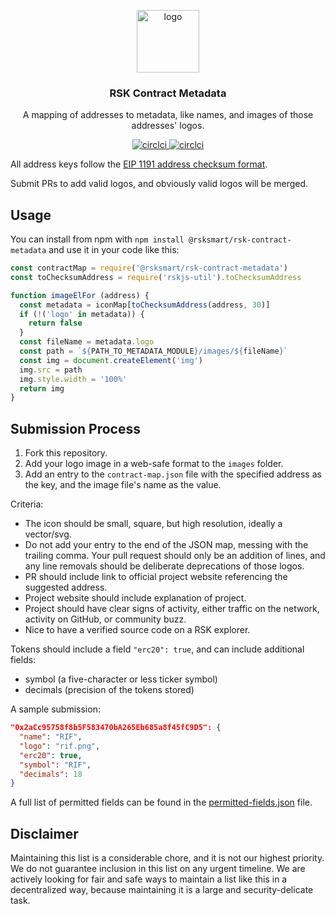 <p align="middle">
    <img src="https://www.rsk.co/img/rsk_logo.svg" alt="logo" height="100" >
</p>
<h3 align="middle">RSK Contract Metadata</h3>
<p align="middle">
    A mapping of addresses to metadata, like names, and images of those addresses' logos.
</p>
<p align="middle">
  <a href="https://circleci.com/gh/rsksmart/rsk-contract-metadata">
    <img src="https://img.shields.io/circleci/build/github/rsksmart/rsk-contract-metadata?label=test" alt="circlci">
  </a>
  <a href="https://npmjs.org/@rsksmart/rsk-contract-metadata">
    <img src="https://img.shields.io/npm/v/@rsksmart/rsk-contract-metadata" alt="circlci">
  </a>
  
</p>

All address keys follow the [EIP 1191 address checksum format](https://github.com/ethereum/EIPs/issues/1191).

Submit PRs to add valid logos, and obviously valid logos will be merged.

## Usage

You can install from npm with `npm install @rsksmart/rsk-contract-metadata` and use it in your code like this:

```javascript
const contractMap = require('@rsksmart/rsk-contract-metadata')
const toChecksumAddress = require('rskjs-util').toChecksumAddress

function imageElFor (address) {
  const metadata = iconMap[toChecksumAddress(address, 30)]
  if (!('logo' in metadata)) {
    return false
  }
  const fileName = metadata.logo
  const path = `${PATH_TO_METADATA_MODULE}/images/${fileName}`
  const img = document.createElement('img')
  img.src = path
  img.style.width = '100%'
  return img
}
```

## Submission Process

1. Fork this repository.
2. Add your logo image in a web-safe format to the `images` folder.
3. Add an entry to the `contract-map.json` file with the specified address as the key, and the image file's name as the value.

Criteria:
- The icon should be small, square, but high resolution, ideally a vector/svg.
- Do not add your entry to the end of the JSON map, messing with the trailing comma. Your pull request should only be an addition of lines, and any line removals should be deliberate deprecations of those logos.
- PR should include link to official project website referencing the suggested address.
- Project website should include explanation of project.
- Project should have clear signs of activity, either traffic on the network, activity on GitHub, or community buzz.
- Nice to have a verified source code on a RSK explorer.

Tokens should include a field `"erc20": true`, and can include additional fields:

- symbol (a five-character or less ticker symbol)
- decimals (precision of the tokens stored)

A sample submission:

```json
"0x2aCc95758f8b5F583470bA265Eb685a8f45fC9D5": {
  "name": "RIF",
  "logo": "rif.png",
  "erc20": true,
  "symbol": "RIF",
  "decimals": 18
}
```

A full list of permitted fields can be found in the [permitted-fields.json](./permitted-fields.json) file.

## Disclaimer

Maintaining this list is a considerable chore, and it is not our highest priority. We do not guarantee inclusion in this list on any urgent timeline. We are actively looking for fair and safe ways to maintain a list like this in a decentralized way, because maintaining it is a large and security-delicate task.

